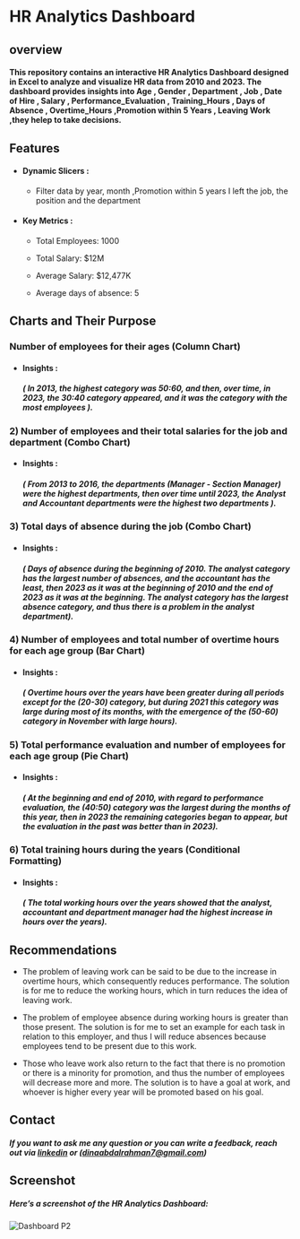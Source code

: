 # HR Analytics Dashboard
## overview
#### This repository contains an interactive HR Analytics Dashboard designed in  Excel to analyze and visualize HR data from 2010 and 2023. The dashboard provides insights into Age , Gender , Department , Job , Date of Hire , Salary , Performance_Evaluation , Training_Hours , Days of Absence , Overtime_Hours ,Promotion within 5 Years , Leaving Work ,they helep to take decisions.






## Features
- #### Dynamic Slicers : 
    - Filter data by year, month ,Promotion within 5 years I left the job, the position and the department
- #### Key Metrics : 

    - Total Employees: 1000

    - Total Salary: $12M

    - Average Salary: $12,477K

    - Average days of absence: 5 




## Charts and Their Purpose 

 ### Number of employees for their ages (Column Chart) 
 - #### Insights : 
    ##### ( In 2013, the highest category was 50:60, and then, over time, in 2023, the 30:40 category appeared, and it was the category with the most employees ).

### 2) Number of employees and their total salaries for the job and department (Combo Chart)
 - #### Insights : 
    ##### ( From 2013 to 2016, the departments (Manager - Section Manager) were the highest departments, then over time until 2023, the Analyst and Accountant departments were the highest two departments ).
### 3) Total days of absence during the job (Combo Chart)
 - #### Insights : 
    ##### ( Days of absence during the beginning of 2010. The analyst category has the largest number of absences, and the accountant has the least, then 2023 as it was at the beginning of 2010 and the end of 2023 as it was at the beginning. The analyst category has the largest absence category, and thus there is a problem in the analyst department).
### 4) Number of employees and total number of overtime hours for each age group (Bar Chart)
 - #### Insights : 
    ##### ( Overtime hours over the years have been greater during all periods except for the (20-30) category, but during 2021 this category was large during most of its months, with the emergence of the (50-60) category in November with large hours).
### 5) Total performance evaluation and number of employees for each age group (Pie Chart)
 - #### Insights : 
    ##### ( At the beginning and end of 2010, with regard to performance evaluation, the (40:50) category was the largest during the months of this year, then in 2023 the remaining categories began to appear, but the evaluation in the past was better than in 2023).
### 6) Total training hours during the years (Conditional Formatting)
 - #### Insights : 
    ##### ( The total working hours over the years showed that the analyst, accountant and department manager had the highest increase in hours over the years).

## Recommendations


- The problem of leaving work can be said to be due to the increase in overtime hours, which consequently reduces performance. The solution is for me to reduce the working hours, which in turn reduces the idea of ​​leaving work.

- The problem of employee absence during working hours is greater than those present. The solution is for me to set an example for each task in relation to this employer, and thus I will reduce absences because employees tend to be present due to this work.

- Those who leave work also return to the fact that there is no promotion or there is a minority for promotion, and thus the number of employees will decrease more and more. The solution is to have a goal at work, and whoever is higher every year will be promoted based on his goal.





## Contact

 ##### If you want to ask me any question or you can write a feedback, reach out via [linkedin](https://www.linkedin.com/in/dina-abdelrahman?utm_source=share&utm_campaign=share_via&utm_content=profile&utm_medium=android_app) or (dinaabdalrahman7@gmail.com)


## Screenshot
##### Here’s a screenshot of the HR Analytics Dashboard:




![Dashboard P2](https://github.com/user-attachments/assets/d4efeece-4e4e-484f-abd2-e4cb2d04f128)

